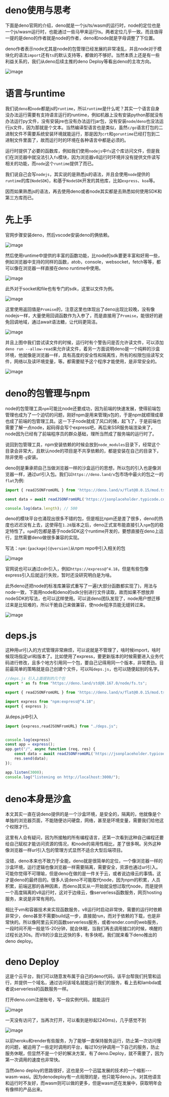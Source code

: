 # deno使用与思考
下面是deno官网的介绍，deno就是一个js/ts/wasm的运行时，node的定位也是一个js/wasm运行时，也能通过一些马甲来运行ts。两者定位几乎一致。而且值得一提的是deno的作者就是node的作者，deno和node就是字母调整了下位置。

deno作者表示node尤其是node的包管理已经发展的非常凌乱，并且node对于模块化的语法`import`还有`ts`的默认支持等，都做的不够好。当然本质上还是有一些利益关系的，我们从deno后续主推的deno Deploy等看出deno的主攻方向。

![image](https://i.imgur.com/NW4pp5T.png)

# 语言与runtime
我们说`deno`和`node`都是js的`runtime`，所以`runtime`是什么呢？其实一个语言自身没办法运行需要有支持语言运行的runtime，例如机器上没有安装python那就没有办法运行py文件，没有安装jre也没有办法运行jar包，没有安装`node`/`deno`也没法运行js文件，因为那就是个文本。当然编译型语言也是类似，虽然`c/go`语言打包的二进制文件不需要系统安装环境就能运行，那是因为`crt`和`goruntime`已经打包到二进制文件里面了，故而运行时的环境在各种语言中都是必须的。

运行时提供了必要的函数库，例如我们使用`nodejs`中`fs`这个库访问文件，但是我们在浏览器中就没法引入`fs`模块，因为浏览器v8运行时环境并没有提供文件读写相关的功能，而`node`这个`runtime`提供了而已。

我们说自己会写`nodejs`，其实说的是熟悉js的语法，并且会使用`node`提供的`runtime`的库(`NodeSDK`)，和基于`NodeSDK`开发的其他库，比如`express`、`koa`等。

因而如果熟悉js的语法，再去使用deno或者node其实都是去熟悉如何使用SDK和第三方库而已。
# 先上手
官网步骤安装deno，然后vscode安装deno的俩依赖。

![image](https://i.imgur.com/vEFU51J.png)

然后使用runtime中提供的丰富的函数功能，比node的sdk要更丰富和好用一些，例如浏览器中支持的同样的函数，atob，console，websocket，fetch等等，都可以像在浏览器一样直接在deno runtime中使用。

![image](https://i.imgur.com/GvD4HjO.png)

此外对于socket和file也有专门的sdk，这里以文件为例。

![image](https://i.imgur.com/FzU7Elq.png)

这里使用返回值是`Promise`的，注意这里也体现出了deno出现比较晚，没有像nodejs一样，大量使用回调函数作为入参了，而是直接用了`Promise`，能很好的避免回调地域，通过await语法糖，让代码更简洁。

![image](https://i.imgur.com/FzLr7LU.png)

并且上图中我们尝试读文件的时候，运行时有个警告问是否允许读文件，可以添加`deno run --allow-read`来允许读文件，着另一方面说明deno是一个纯粹的沙盒环境，他就像是浏览器一样，具有高度的安全性和隔离性，所有的权限包括读写文件，网络以及读环境变量，等。都需要赋予这个程序才能使用，是非常安全的。

![image](https://i.imgur.com/yENSxo5.png)

# deno的包管理与npm
node的包管理工具`npm`可能比node还要成功，因为前端的快速发展，使得前端包管理也成为了一个迫切的问题，刚好npm是用来管理js包的，于是npm就顺理成章也成了前端的包管理工具。这一下子node就成了风口的猪，起飞了，于是前端也需要了解一点node，起码得会写个express吧，再后来SSR服务端渲染来了，node因为已经有了前端程序员的群众基础，理所当然成了服务端的运行时了。

说回到包管理工具，npm安装依赖的时候会放到`node_modules`目录下，经常这个目录会非常大，且默认node的项目是不共享依赖的，都是安装在自己的目录下，除非使用`-g`安装。

deno则是秉承把自己当做浏览器一样的沙盒运行的思想，所以包的引入也是像浏览器一样，通过url引入包。我们以`https://deno.land/x`包市场中最火的包之一的`flat`为例:
```js
import { readJSONFromURL } from 'https://deno.land/x/flat@0.0.15/mod.ts'

const data = await readJSONFromURL('https://jsonplaceholder.typicode.com/comments');

console.log(data.length); // 500
```
deno的模块平台也涌现出很多不错的包，但是相比npm还是差了很多，deno的热度也迟迟没有上去，这使得在`1.28`版本之后，deno正式宣布能直接引入`npm`包的稳定特性了。`npm`的包都是基于nodeSDK这个runtime开发的，要想直接在deno上运行，显然需要deno做很多兼容的实现。

写法：`npm:{package}[@version]`从npm repo中引入相关的包

![image](https://i.imgur.com/yFfjYhd.png)

官网说也可以通过cdn引入，例如`https://express@^4.18`，但是有些包像express引入后就运行失败，暂时还没研究明白是为啥。

此外deno还把node的标准库兼容式重写了一遍(大部分函数都实现了)，用法与node一致，下面用node和deno的sdk分别进行文件读取，故而如果不想放弃nodeSDK的写法，也可以这样使用。可以说deno团队发现了，node用户想迁移过来是比较难的，所以干脆自己来做兼容，使node程序员能无缝转过来。

![image](https://i.imgur.com/bA0pWaA.png)

# deps.js
这种用url引入的方式管理非常麻烦，可以说就是不管理了，啥时候import，啥时候现场指定url和版本了。比如使用了express，要更新版本的时候需要进入业务代码进行修改，且多个地方引用同一个包，要自己记得用同一个版本，非常费劲。目前最简单的策略就是自己创建个文件，可以叫`deps.js`，也可以随便起别的名字。

```js
//deps.js 引入上面提到的几个包
export * as fs from "https://deno.land/std@0.167.0/node/fs.ts";

export { readJSONFromURL } from 'https://deno.land/x/flat@0.0.15/mod.ts';

import express from "npm:express@^4.18";
export { express };
```
从deps.js中引入
```js
import {express,readJSONFromURL} from "./deps.js";


console.log(express)
const app = express();
app.get("/", async function (req, res) {
    const data = await readJSONFromURL('https://jsonplaceholder.typicode.com/comments');
    res.send(data);
});

app.listen(3000);
console.log("listening on http://localhost:3000/");
```

# deno本身是沙盒
本文其实一直在说deno提供的是一个沙盒环境，是安全的，隔离的，他就像是个单独的浏览器页面，不能随便访问硬盘，网络，甚至是环境变量，需要我们给他这个权限才行。

这里有人会有疑问，因为所接触的所有编程语言，还第一次看到这种自己编程还要给自己赋权才能访问资源的情况，和node的易用性相比，差了很多啊。另外这种像浏览器一样url引入包的管理方式显然不适合大型后端项目。

没错，deno本来也不致力于全能，deno就是很简单的定位，一个像浏览器一样的沙盒环境，运行逻辑也像浏览器一样需要隔离，需要安全，资源也通过url引入。可能你觉得不可理喻，但是deno在做的是一件关于云，或者说边缘云的事情。这才是deno的最终目的。很多人说deno不可能取代node，因为npm的积累，人员积累，前端这那的各种因素，而deno其实从一开始就没想过取代node，而是提供一个高度隔离的v8运行时，这对于边缘云，像serverless函数服务，网页hosting服务，来说是非常有用的。

相比于vm和容器技术来实现函数服务，v8运行时启动非常快，需要的运行时依赖非常少，deno甚至不需要build这一步，直接就run，而对于依赖的下载，也是非常快的。所以像阿里云买的函数serverless服务，或者render.com的web服务，一段时间不用一般是15-20分钟，就会休眠，当我们再去调用接口的时候，唤醒的过程长达30s。而V8的沙盒比这快的多，有多快呢。我们就来看下deno推出的deno deploy。
# deno Deploy
这是个云平台，我们可以随意发布属于自己的deno代码，该平台帮我们托管和运行，并提供一个域名，通过访问该域名就能运行我们的服务，看上去和lambda或者说serverless的函数服务一样。

打开deno.com注册账号，写一段实例代码，就能运行

![image](https://i.imgur.com/dtXJEqC.png)

一天没有访问了，当再次打开，可以看到是秒起(240ms)，几乎感觉不到

![image](https://i.imgur.com/zltS7M3.png)

以前heroku和render有些服务，为了能够一直保持服务运行，防止第一次访问慢的问题，被迫用了一些定时调用的平台，每过10分钟调用一下自己的服务，防止服务休眠，但显然不是一个好的解决方案，有了deno.Deploy，就不需要了，因为第一次调用的速度也非常快。

当然deno deploy的思路很好，这也是另一个迅猛发展的技术的一个缩影---wasm-wasi。因为denodeploy有一点局限的是，他只能写deno.js，对其他语言和运行时不友好，而wasm则可以做的更多，但是wasm还在发展中，获取明年会有像样的产品出来。